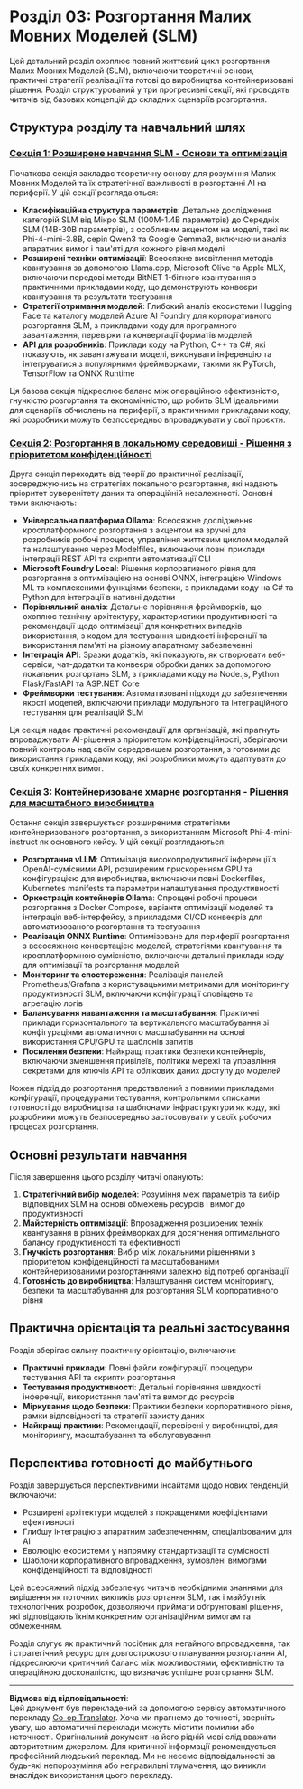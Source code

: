 <!--
CO_OP_TRANSLATOR_METADATA:
{
  "original_hash": "6cf75ae5b01949656a3ad41425c7ffe4",
  "translation_date": "2025-09-19T01:24:27+00:00",
  "source_file": "Module03/README.md",
  "language_code": "uk"
}
-->
# Розділ 03: Розгортання Малих Мовних Моделей (SLM)

Цей детальний розділ охоплює повний життєвий цикл розгортання Малих Мовних Моделей (SLM), включаючи теоретичні основи, практичні стратегії реалізації та готові до виробництва контейнеризовані рішення. Розділ структурований у три прогресивні секції, які проводять читачів від базових концепцій до складних сценаріїв розгортання.

## Структура розділу та навчальний шлях

### **[Секція 1: Розширене навчання SLM - Основи та оптимізація](./01.SLMAdvancedLearning.md)**
Початкова секція закладає теоретичну основу для розуміння Малих Мовних Моделей та їх стратегічної важливості в розгортанні AI на периферії. У цій секції розглядаються:

- **Класифікаційна структура параметрів**: Детальне дослідження категорій SLM від Мікро SLM (100M-1.4B параметрів) до Середніх SLM (14B-30B параметрів), з особливим акцентом на моделі, такі як Phi-4-mini-3.8B, серія Qwen3 та Google Gemma3, включаючи аналіз апаратних вимог і пам'яті для кожного рівня моделі
- **Розширені техніки оптимізації**: Всеосяжне висвітлення методів квантування за допомогою Llama.cpp, Microsoft Olive та Apple MLX, включаючи передові методи BitNET 1-бітного квантування з практичними прикладами коду, що демонструють конвеєри квантування та результати тестування
- **Стратегії отримання моделей**: Глибокий аналіз екосистеми Hugging Face та каталогу моделей Azure AI Foundry для корпоративного розгортання SLM, з прикладами коду для програмного завантаження, перевірки та конвертації форматів моделей
- **API для розробників**: Приклади коду на Python, C++ та C#, які показують, як завантажувати моделі, виконувати інференцію та інтегруватися з популярними фреймворками, такими як PyTorch, TensorFlow та ONNX Runtime

Ця базова секція підкреслює баланс між операційною ефективністю, гнучкістю розгортання та економічністю, що робить SLM ідеальними для сценаріїв обчислень на периферії, з практичними прикладами коду, які розробники можуть безпосередньо впроваджувати у свої проєкти.

### **[Секція 2: Розгортання в локальному середовищі - Рішення з пріоритетом конфіденційності](./02.DeployingSLMinLocalEnv.md)**
Друга секція переходить від теорії до практичної реалізації, зосереджуючись на стратегіях локального розгортання, які надають пріоритет суверенітету даних та операційній незалежності. Основні теми включають:

- **Універсальна платформа Ollama**: Всеосяжне дослідження кросплатформного розгортання з акцентом на зручні для розробників робочі процеси, управління життєвим циклом моделей та налаштування через Modelfiles, включаючи повні приклади інтеграції REST API та скрипти автоматизації CLI
- **Microsoft Foundry Local**: Рішення корпоративного рівня для розгортання з оптимізацією на основі ONNX, інтеграцією Windows ML та комплексними функціями безпеки, з прикладами коду на C# та Python для інтеграції в нативні додатки
- **Порівняльний аналіз**: Детальне порівняння фреймворків, що охоплює технічну архітектуру, характеристики продуктивності та рекомендації щодо оптимізації для конкретних випадків використання, з кодом для тестування швидкості інференції та використання пам'яті на різному апаратному забезпеченні
- **Інтеграція API**: Зразки додатків, які показують, як створювати веб-сервіси, чат-додатки та конвеєри обробки даних за допомогою локальних розгортань SLM, з прикладами коду на Node.js, Python Flask/FastAPI та ASP.NET Core
- **Фреймворки тестування**: Автоматизовані підходи до забезпечення якості моделей, включаючи приклади модульного та інтеграційного тестування для реалізацій SLM

Ця секція надає практичні рекомендації для організацій, які прагнуть впроваджувати AI-рішення з пріоритетом конфіденційності, зберігаючи повний контроль над своїм середовищем розгортання, з готовими до використання прикладами коду, які розробники можуть адаптувати до своїх конкретних вимог.

### **[Секція 3: Контейнеризоване хмарне розгортання - Рішення для масштабного виробництва](./03.DeployingSLMinCloud.md)**
Остання секція завершується розширеними стратегіями контейнеризованого розгортання, з використанням Microsoft Phi-4-mini-instruct як основного кейсу. У цій секції розглядаються:

- **Розгортання vLLM**: Оптимізація високопродуктивної інференції з OpenAI-сумісними API, розширеним прискоренням GPU та конфігурацією для виробництва, включаючи повні Dockerfiles, Kubernetes manifests та параметри налаштування продуктивності
- **Оркестрація контейнерів Ollama**: Спрощені робочі процеси розгортання з Docker Compose, варіанти оптимізації моделей та інтеграція веб-інтерфейсу, з прикладами CI/CD конвеєрів для автоматизованого розгортання та тестування
- **Реалізація ONNX Runtime**: Оптимізоване для периферії розгортання з всеосяжною конвертацією моделей, стратегіями квантування та кросплатформною сумісністю, включаючи детальні приклади коду для оптимізації та розгортання моделей
- **Моніторинг та спостереження**: Реалізація панелей Prometheus/Grafana з користувацькими метриками для моніторингу продуктивності SLM, включаючи конфігурації сповіщень та агрегацію логів
- **Балансування навантаження та масштабування**: Практичні приклади горизонтального та вертикального масштабування зі конфігураціями автоматичного масштабування на основі використання CPU/GPU та шаблонів запитів
- **Посилення безпеки**: Найкращі практики безпеки контейнерів, включаючи зменшення привілеїв, політики мережі та управління секретами для ключів API та облікових даних доступу до моделей

Кожен підхід до розгортання представлений з повними прикладами конфігурації, процедурами тестування, контрольними списками готовності до виробництва та шаблонами інфраструктури як коду, які розробники можуть безпосередньо застосовувати у своїх робочих процесах розгортання.

## Основні результати навчання

Після завершення цього розділу читачі опанують:

1. **Стратегічний вибір моделей**: Розуміння меж параметрів та вибір відповідних SLM на основі обмежень ресурсів і вимог до продуктивності
2. **Майстерність оптимізації**: Впровадження розширених технік квантування в різних фреймворках для досягнення оптимального балансу продуктивності та ефективності
3. **Гнучкість розгортання**: Вибір між локальними рішеннями з пріоритетом конфіденційності та масштабованими контейнеризованими розгортаннями залежно від потреб організації
4. **Готовність до виробництва**: Налаштування систем моніторингу, безпеки та масштабування для розгортання SLM корпоративного рівня

## Практична орієнтація та реальні застосування

Розділ зберігає сильну практичну орієнтацію, включаючи:

- **Практичні приклади**: Повні файли конфігурації, процедури тестування API та скрипти розгортання
- **Тестування продуктивності**: Детальні порівняння швидкості інференції, використання пам'яті та вимог до ресурсів
- **Міркування щодо безпеки**: Практики безпеки корпоративного рівня, рамки відповідності та стратегії захисту даних
- **Найкращі практики**: Рекомендації, перевірені у виробництві, для моніторингу, масштабування та обслуговування

## Перспектива готовності до майбутнього

Розділ завершується перспективними інсайтами щодо нових тенденцій, включаючи:

- Розширені архітектури моделей з покращеними коефіцієнтами ефективності
- Глибшу інтеграцію з апаратним забезпеченням, спеціалізованим для AI
- Еволюцію екосистеми у напрямку стандартизації та сумісності
- Шаблони корпоративного впровадження, зумовлені вимогами конфіденційності та відповідності

Цей всеосяжний підхід забезпечує читачів необхідними знаннями для вирішення як поточних викликів розгортання SLM, так і майбутніх технологічних розробок, дозволяючи приймати обґрунтовані рішення, які відповідають їхнім конкретним організаційним вимогам та обмеженням.

Розділ слугує як практичний посібник для негайного впровадження, так і стратегічний ресурс для довгострокового планування розгортання AI, підкреслюючи критичний баланс між можливостями, ефективністю та операційною досконалістю, що визначає успішне розгортання SLM.

---

**Відмова від відповідальності**:  
Цей документ був перекладений за допомогою сервісу автоматичного перекладу [Co-op Translator](https://github.com/Azure/co-op-translator). Хоча ми прагнемо до точності, зверніть увагу, що автоматичні переклади можуть містити помилки або неточності. Оригінальний документ на його рідній мові слід вважати авторитетним джерелом. Для критичної інформації рекомендується професійний людський переклад. Ми не несемо відповідальності за будь-які непорозуміння або неправильні тлумачення, що виникли внаслідок використання цього перекладу.